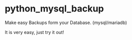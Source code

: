 # python_mysql_backup

Make easy Backups form your Database. (mysql/mariadb)


It is very easy, just try it out!
